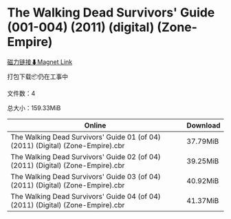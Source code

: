 # The Walking Dead Survivors' Guide (001-004) (2011) (digital) (Zone-Empire)

[磁力链接⬇Magnet Link](magnet:?xt=urn:btih:3e5db00cd61f185c71fd01ca4b1d87ad5b08e4bf&dn=The%20Walking%20Dead%20Survivors%27%20Guide%20%28001-004%29%20%282011%29%20%28digital%29%20%28Zone-Empire%29)

打包下载📦仍在工事中

文件数：4

总大小：159.33MiB

Online | Download
--- | ---
The Walking Dead Survivors' Guide 01 (of 04) (2011) (Digital) (Zone-Empire).cbr | 37.79MiB
The Walking Dead Survivors' Guide 02 (of 04) (2011) (Digital) (Zone-Empire).cbr | 39.25MiB
The Walking Dead Survivors' Guide 03 (of 04) (2011) (Digital) (Zone-Empire).cbr | 40.92MiB
The Walking Dead Survivors' Guide 04 (of 04) (2011) (Digital) (Zone-Empire).cbr | 41.37MiB